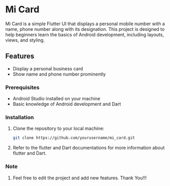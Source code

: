 # Mi Card

Mi Card is a simple Flutter UI that displays a personal mobile number with a name, phone number along with its designation. This project is designed to help beginners learn the basics of Android development, including layouts, views, and styling.

## Features

- Display a personal business card
- Show name and phone number prominently


### Prerequisites

- Android Studio installed on your machine
- Basic knowledge of Android development and Dart

### Installation

1. Clone the repository to your local machine:

   ```sh
   git clone https://github.com/yourusername/mi_card.git
   
2. Refer to the flutter and Dart documentations for more information about flutter and Dart.
   
### Note

1. Feel free to edit the project and add new features. Thank You!!!

